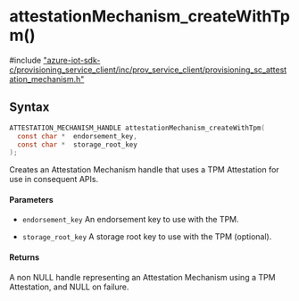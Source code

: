 # attestationMechanism_createWithTpm()

\#include ["azure-iot-sdk-c/provisioning_service_client/inc/prov_service_client/provisioning_sc_attestation_mechanism.h"](../iot-c-ref-provisioning-sc-attestation-mechanism-h.md)  

## Syntax

```C
ATTESTATION_MECHANISM_HANDLE attestationMechanism_createWithTpm(
  const char *  endorsement_key,
  const char *  storage_root_key
);

```

Creates an Attestation Mechanism handle that uses a TPM Attestation for use in consequent APIs.

#### Parameters
* `endorsement_key` An endorsement key to use with the TPM. 

* `storage_root_key` A storage root key to use with the TPM (optional).

#### Returns
A non NULL handle representing an Attestation Mechanism using a TPM Attestation, and NULL on failure.

